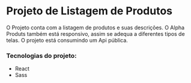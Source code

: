 # Projeto de Listagem de Produtos 

O Projeto conta com a listagem de produtos e suas descrições.
O Alpha Produts também está responsivo, assim se adequa a diferentes tipos de telas. 
O projeto está consumindo um Api pública.

 ### Tecnologias do projeto:
  - React
  - Sass
  
